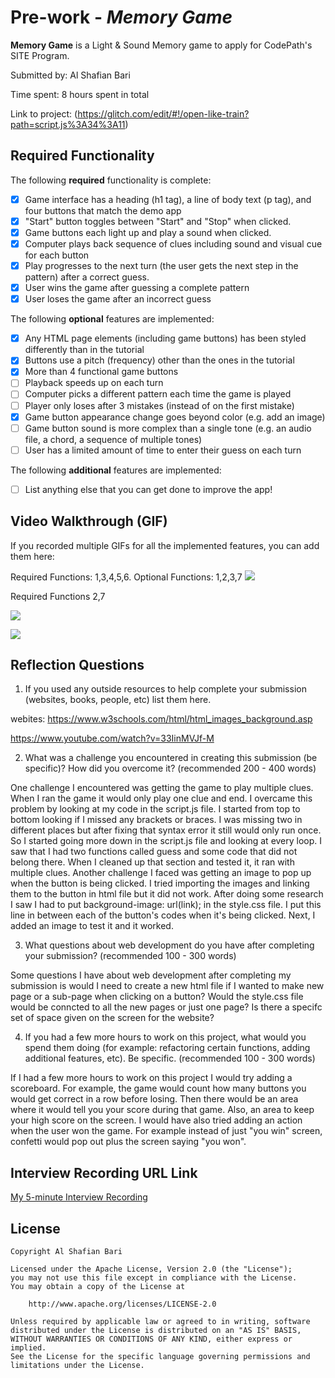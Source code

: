 # Pre-work - *Memory Game*

**Memory Game** is a Light & Sound Memory game to apply for CodePath's SITE Program. 

Submitted by: Al Shafian Bari 

Time spent: 8 hours spent in total

Link to project: (https://glitch.com/edit/#!/open-like-train?path=script.js%3A34%3A11)

## Required Functionality

The following **required** functionality is complete:

* [x] Game interface has a heading (h1 tag), a line of body text (p tag), and four buttons that match the demo app
* [x] "Start" button toggles between "Start" and "Stop" when clicked. 
* [x] Game buttons each light up and play a sound when clicked. 
* [x] Computer plays back sequence of clues including sound and visual cue for each button
* [x] Play progresses to the next turn (the user gets the next step in the pattern) after a correct guess. 
* [x] User wins the game after guessing a complete pattern
* [x] User loses the game after an incorrect guess

The following **optional** features are implemented:

* [x] Any HTML page elements (including game buttons) has been styled differently than in the tutorial
* [x] Buttons use a pitch (frequency) other than the ones in the tutorial
* [x] More than 4 functional game buttons
* [ ] Playback speeds up on each turn
* [ ] Computer picks a different pattern each time the game is played
* [ ] Player only loses after 3 mistakes (instead of on the first mistake)
* [x] Game button appearance change goes beyond color (e.g. add an image)
* [ ] Game button sound is more complex than a single tone (e.g. an audio file, a chord, a sequence of multiple tones)
* [ ] User has a limited amount of time to enter their guess on each turn

The following **additional** features are implemented:

- [ ] List anything else that you can get done to improve the app!

## Video Walkthrough (GIF)

If you recorded multiple GIFs for all the implemented features, you can add them here:

Required Functions: 1,3,4,5,6. Optional Functions: 1,2,3,7
![](https://i.imgur.com/93JJx0F.gif)


Required Functions 2,7 

![](https://i.imgur.com/LOkWtYH.gif)



![](gif4-link-here)

## Reflection Questions
1. If you used any outside resources to help complete your submission (websites, books, people, etc) list them here. 

webites: 
https://www.w3schools.com/html/html_images_background.asp

https://www.youtube.com/watch?v=33IinMVJf-M

2. What was a challenge you encountered in creating this submission (be specific)? How did you overcome it? (recommended 200 - 400 words) 

One challenge I encountered was getting the game to play multiple clues. When I ran the game it would only play one clue and end. I overcame this problem by looking at my code in the script.js file. I started from top to bottom looking if I missed any brackets or braces. I was missing two in different places but after fixing that syntax error it still would only run once. So I started going more down in the script.js file and looking at every loop. I saw that I had two functions called guess and some code that did not belong there. When I cleaned up that section and tested it, it ran with multiple clues. Another challenge I faced was getting an image to pop up when the button is being clicked. I tried importing the images and linking them to the button in html file but it did not work. After doing some research I saw I had to put background-image: url(link); in the style.css file. I put this line in between each of the button's codes when it's being clicked. Next, I added an image to test it and it worked. 

3. What questions about web development do you have after completing your submission? (recommended 100 - 300 words) 

Some questions I have about web development after completing my submission is would I need to create a new html file if I wanted to make new page or a sub-page when clicking on a button? Would the style.css file would be conncted to all the new pages or just one page? Is there a specifc set of space given on the screen for the website? 

4. If you had a few more hours to work on this project, what would you spend them doing (for example: refactoring certain functions, adding additional features, etc). Be specific. (recommended 100 - 300 words) 

If I had a few more hours to work on this project I would try adding a scoreboard. For example, the game would count how many buttons you would get correct in a row before losing. Then there would be an area where it would tell you your score during that game. Also, an area to keep your high score on the screen. I would have also tried adding an action when the user won the game. For example instead of just "you win" screen, confetti would pop out plus the screen saying "you won". 


## Interview Recording URL Link

[My 5-minute Interview Recording](https://ccny.zoom.us/rec/share/vXtGQvBtVw0REXVJ0ml7bMf_epUAEID6VGT6PFbCQSDHdIT7LHblLyXUHWZyodgV.EX2knpixGIOuzk8z?startTime=1647197898000)


## License

    Copyright Al Shafian Bari

    Licensed under the Apache License, Version 2.0 (the "License");
    you may not use this file except in compliance with the License.
    You may obtain a copy of the License at

        http://www.apache.org/licenses/LICENSE-2.0

    Unless required by applicable law or agreed to in writing, software
    distributed under the License is distributed on an "AS IS" BASIS,
    WITHOUT WARRANTIES OR CONDITIONS OF ANY KIND, either express or implied.
    See the License for the specific language governing permissions and
    limitations under the License.
